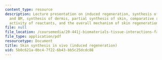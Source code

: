 ```yaml
---
content_type: resource
description: Lecture presentation on induced regeneration, synthesis of epidermis
  and BM, synthesis of dermis, partial synthesis of skin, comparative regenerative
  activity of reactants, and the overall mechanism of skin regeneration.
file: null
file_location: /coursemedia/20-441j-biomaterials-tissue-interactions-fall-2009/5b0c621a0bc47f226b43bb5c25dcdc88_MIT20_441JF09_lec18b_iy.pdf
file_type: application/pdf
resourcetype: Document
title: Skin synthesis in vivo (induced regeneration)
uid: 5b0c621a-0bc4-7f22-6b43-bb5c25dcdc88
---
```

